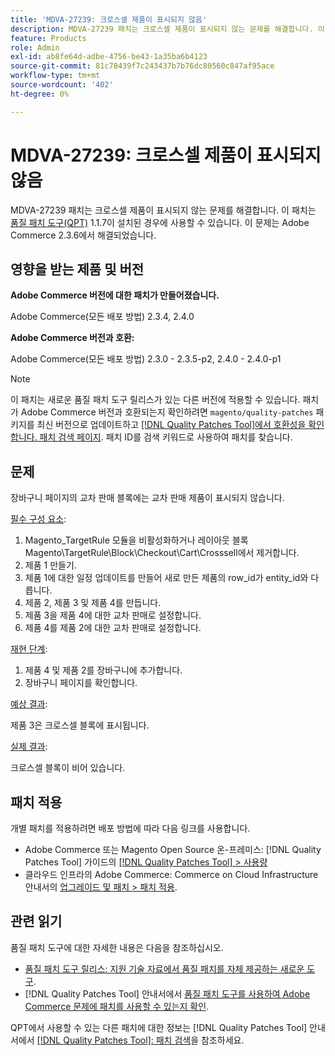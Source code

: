 ```yaml
---
title: 'MDVA-27239: 크로스셀 제품이 표시되지 않음'
description: MDVA-27239 패치는 크로스셀 제품이 표시되지 않는 문제를 해결합니다. 이 패치는 [Quality Patches Tool (QPT)](https://experienceleague.adobe.com/en/docs/commerce-knowledge-base/kb/announcements/commerce-announcements/magento-quality-patches-released-new-tool-to-self-serve-quality-patches) 1.1.7이 설치된 경우 사용할 수 있습니다. 이 문제는 Adobe Commerce 2.3.6에서 해결되었습니다.
feature: Products
role: Admin
exl-id: ab8fe64d-adbe-4756-be43-1a35ba6b4123
source-git-commit: 81c78439f7c243437b7b76dc80560c847af95ace
workflow-type: tm+mt
source-wordcount: '402'
ht-degree: 0%

---
```


# MDVA-27239: 크로스셀 제품이 표시되지 않음

MDVA-27239 패치는 크로스셀 제품이 표시되지 않는 문제를 해결합니다. 이 패치는 [품질 패치 도구(QPT)](https://experienceleague.adobe.com/en/docs/commerce-knowledge-base/kb/announcements/commerce-announcements/magento-quality-patches-released-new-tool-to-self-serve-quality-patches) 1.1.7이 설치된 경우에 사용할 수 있습니다. 이 문제는 Adobe Commerce 2.3.6에서 해결되었습니다.

## 영향을 받는 제품 및 버전

**Adobe Commerce 버전에 대한 패치가 만들어졌습니다.**

Adobe Commerce(모든 배포 방법) 2.3.4, 2.4.0

**Adobe Commerce 버전과 호환:**

Adobe Commerce(모든 배포 방법) 2.3.0 - 2.3.5-p2, 2.4.0 - 2.4.0-p1

>[!NOTE]
>
>이 패치는 새로운 품질 패치 도구 릴리스가 있는 다른 버전에 적용할 수 있습니다. 패치가 Adobe Commerce 버전과 호환되는지 확인하려면 `magento/quality-patches` 패키지를 최신 버전으로 업데이트하고 [[!DNL Quality Patches Tool]에서 호환성을 확인합니다. 패치 검색 페이지](https://experienceleague.adobe.com/en/docs/commerce-knowledge-base/kb/announcements/commerce-announcements/magento-quality-patches-released-new-tool-to-self-serve-quality-patches). 패치 ID를 검색 키워드로 사용하여 패치를 찾습니다.

## 문제

장바구니 페이지의 교차 판매 블록에는 교차 판매 제품이 표시되지 않습니다.

<u>필수 구성 요소</u>:

1. Magento_TargetRule 모듈을 비활성화하거나 레이아웃 블록 Magento\TargetRule\Block\Checkout\Cart\Crosssell에서 제거합니다.
1. 제품 1 만들기.
1. 제품 1에 대한 일정 업데이트를 만들어 새로 만든 제품의 row_id가 entity_id와 다릅니다.
1. 제품 2, 제품 3 및 제품 4를 만듭니다.
1. 제품 3을 제품 4에 대한 교차 판매로 설정합니다.
1. 제품 4를 제품 2에 대한 교차 판매로 설정합니다.

<u>재현 단계</u>:

1. 제품 4 및 제품 2를 장바구니에 추가합니다.
1. 장바구니 페이지를 확인합니다.

<u>예상 결과</u>:

제품 3은 크로스셀 블록에 표시됩니다.

<u>실제 결과</u>:

크로스셀 블록이 비어 있습니다.

## 패치 적용

개별 패치를 적용하려면 배포 방법에 따라 다음 링크를 사용합니다.

* Adobe Commerce 또는 Magento Open Source 온-프레미스: [!DNL Quality Patches Tool] 가이드의 [[!DNL Quality Patches Tool] > 사용량](/help/tools/quality-patches-tool/usage.md)
* 클라우드 인프라의 Adobe Commerce: Commerce on Cloud Infrastructure 안내서의 [업그레이드 및 패치 > 패치 적용](https://experienceleague.adobe.com/docs/commerce-cloud-service/user-guide/develop/upgrade/apply-patches.html).

## 관련 읽기

품질 패치 도구에 대한 자세한 내용은 다음을 참조하십시오.

* [품질 패치 도구 릴리스: 지원 기술 자료에서 품질 패치를 자체 제공하는 새로운 도구](https://experienceleague.adobe.com/en/docs/commerce-knowledge-base/kb/announcements/commerce-announcements/magento-quality-patches-released-new-tool-to-self-serve-quality-patches).
* [!DNL Quality Patches Tool] 안내서에서 [품질 패치 도구를 사용하여 Adobe Commerce 문제에 패치를 사용할 수 있는지 확인](/help/tools/quality-patches-tool/patches-available-in-qpt/check-patch-for-magento-issue-with-magento-quality-patches.md).

QPT에서 사용할 수 있는 다른 패치에 대한 정보는 [!DNL Quality Patches Tool] 안내서에서 [[!DNL Quality Patches Tool]: 패치 검색](https://experienceleague.adobe.com/tools/commerce-quality-patches/index.html)을 참조하세요.
